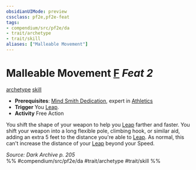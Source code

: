 ```yaml
---
obsidianUIMode: preview
cssclass: pf2e,pf2e-feat
tags:
- compendium/src/pf2e/da
- trait/archetype
- trait/skill
aliases: ["Malleable Movement"]
---
```

# Malleable Movement  [F](/rules/core-rulebook/chapter-9-playing-the-game.md#Actions "Free Action") *Feat 2*  
[archetype](/rules/traits/archetype.md)  [skill](/rules/traits/skill.md)  

- **Prerequisites**: [Mind Smith Dedication](/compendium/feats/mind-smith-dedication-da.md), expert in [Athletics](/compendium/skills.md#Athletics)
- **Trigger** You [Leap](/rules/actions/leap.md).
- **Activity** Free Action

You shift the shape of your weapon to help you [Leap](/rules/actions/leap.md) farther and faster. You shift your weapon into a long flexible pole, climbing hook, or similar aid, adding an extra 5 feet to the distance you're able to [Leap](/rules/actions/leap.md). As normal, this can't increase the distance of your [Leap](/rules/actions/leap.md) beyond your Speed.

*Source: Dark Archive p. 205*  
%% #compendium/src/pf2e/da #trait/archetype #trait/skill %%